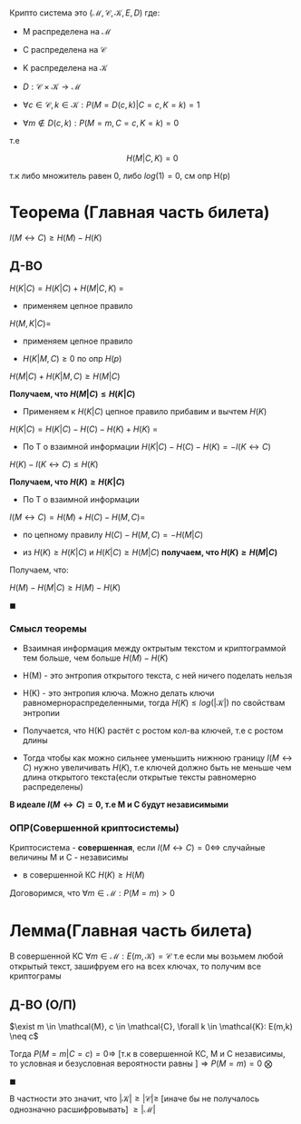 Крипто система это $(\mathcal{M},\mathcal{C},\mathcal{K}, E, D)$
где:

* M распределена на $\mathcal{M}$ 

* C распределена на $\mathcal{C}$

* K распределена на $\mathcal{K}$

* $D: \mathcal{C} \times \mathcal{K} \rightarrow \mathcal{M}$

* $\forall c \in \mathcal{C}, k \in \mathcal{K}: P(M=D(c,k)| C=c, K=k) =1$ 

* $\forall m \notin D(c,k): P(M=m, C=c, K=k) = 0$ 


т.е 

$$H(M|C,K) = 0$$

т.к либо множитель равен 0, либо $log(1) = 0$, см опр H(p)

# Теорема (Главная часть билета)

$I(M\leftrightarrow C) \ge H(M) - H(K)$

## Д-ВО

$H(K|C) = H(K|C) + H(M|C,K)$ = 

* применяем цепное правило

$H(M, K|C)=$

* применяем цепное правило

* $H(K|M,C) \ge 0$ по опр $H(p)$

$H(M|C) + H(K|M,C) \ge H(M|C)$

**Получаем, что $H(M|C) \le H(K|C)$**

* Применяем к $H(K|C)$ цепное правило прибавим и вычтем $H(K)$

$H(K|C) = H(K|C) - H(C) - H(K) + H(K)$ = 

* По Т о взаимной информации $H(K|C) - H(C) - H(K) = -I(K \leftrightarrow C)$
  
$H(K)-I(K \leftrightarrow C) \le H(K)$

**Получаем, что $H(K) \ge H(K|C)$**

* По Т о взаимной информации

$I(M \leftrightarrow C) = H(M) + H(C) - H(M,C)$=

* по цепному правилу $H(C) - H(M,C) = - H(M|C)$

* из $H(K) \ge H(K|C)$ и $H(K|C) \ge H(M|C)$ **получаем, что $H(K) \ge H(M|C)$**

Получаем, что:

$H(M)-H(M|C) \ge H(M) - H(K)$

$\blacksquare$

### Смысл теоремы

* Взаимная информация между октрытым текстом и криптограммой тем больше, чем больше $H(M) - H(K)$

* H(M) - это энтропия открытого текста, с ней ничего поделать нельзя

* H(K) - это энтропия ключа. Можно делать ключи равномернораспределенными, тогда $H(K) \le log(|\mathcal{K}|)$ по свойствам энтропии

* Получается, что H(K) растёт с ростом кол-ва ключей, т.е с ростом длины

* Тогда чтобы как можно сильнее уменьшить нижнюю границу $I(M\leftrightarrow C)$ нужно увеличивать $H(K)$, т.е ключей должно быть не меньше чем длина открытого текста(если открытые тексты равномерно распределены)

**В идеале $I(M\leftrightarrow C) = 0$, т.е M и C будут независимыми**

### ОПР(Совершенной криптосистемы)

Криптосистема - **совершенная**, если $I(M\leftrightarrow C) = 0 \Leftrightarrow$ случайные величины M и C - независимы

* в совершенной КС $H(K) \ge H(M)$

Договоримся, что $\forall m \in \mathcal{M}: P(M=m) > 0$

# Лемма(Главная часть билета)
В совершенной КС $\forall m \in \mathcal{M}: E(m,\mathcal{K})=\mathcal{C}$ т.е если мы возьмем любой открытый текст, зашифруем его на всех ключах, то получим все криптограмы

## Д-ВО (О/П)

$\exist m \in \mathcal{M}, c \in \mathcal{C}, \forall k \in \mathcal{K}: E(m,k) \neq c$

Тогда $P(M=m|C=c) = 0\Rightarrow$ [т.к в совершенной КС, M и С независимы, то условная и безусловная вероятности равны ]$\Rightarrow P(M=m)=0$ $\bigotimes$ 

$\blacksquare$

В частности это значит, что $|\mathcal{K}| \ge |\mathcal{C}| \ge$ [иначе бы не получалось однозначно расшифровывать] $\ge|\mathcal{M}|$